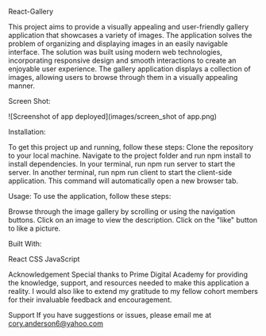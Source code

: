 React-Gallery

This project aims to provide a visually appealing and user-friendly gallery application that showcases a variety of images. The application solves the problem of organizing and displaying images in an easily navigable interface. The solution was built using modern web technologies, incorporating responsive design and smooth interactions to create an enjoyable user experience.
The gallery application displays a collection of images, allowing users to browse through them in a visually appealing manner.


Screen Shot:

![Screenshot of app deployed](images/screen_shot of app.png)

Installation:

To get this project up and running, follow these steps:
Clone the repository to your local machine.
Navigate to the project folder and run npm install to install dependencies.
In your terminal, run npm run server to start the server.
In another terminal, run npm run client to start the client-side application. This command will automatically open a new browser tab.

Usage:
To use the application, follow these steps:

Browse through the image gallery by scrolling or using the navigation buttons.
Click on an image to view the description.
Click on the "like" button to like a picture.

Built With:

React
CSS
JavaScript


Acknowledgement
Special thanks to Prime Digital Academy for providing the knowledge, support, and resources needed to make this application a reality. I would also like to extend my gratitude to my fellow cohort members for their invaluable feedback and encouragement.

Support
If you have suggestions or issues, please email me at cory.anderson6@yahoo.com